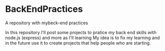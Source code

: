 # BackEndPractices
A repository  with mybeck-end practices

In this repository I'll post some projects to pratice my back end skills with node.js (express) and more as I'll learning 
My idea is to fix my learning and in the future use it to create projects that help people who are starting.

